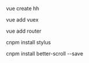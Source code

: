 <!--
 * @Author: your name
 * @Date: 2019-11-04 16:41:22
 * @LastEditTime: 2019-11-04 17:17:43
 * @LastEditors: Please set LastEditors
 * @Description: In User Settings Edit
 * @FilePath: \kankan\open.md
 -->
vue create hh

vue add vuex

vue add router

cnpm install stylus

cnpm install better-scroll --save